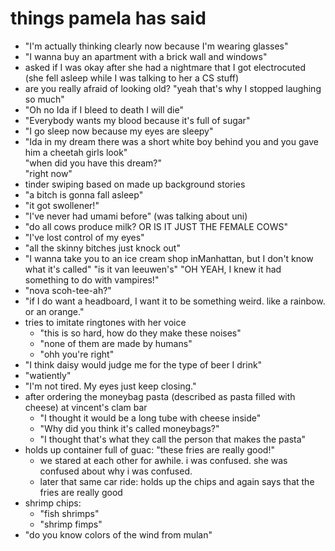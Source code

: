 # things pamela has said

- "I'm actually thinking clearly now because I'm wearing glasses"
- "I wanna buy an apartment with a brick wall and windows"
- asked if I was okay after she had a nightmare that I got electrocuted (she fell asleep while I was talking to her a CS stuff)
- are you really afraid of looking old? "yeah that's why I stopped laughing so much"
- "Oh no Ida if I bleed to death I will die"
- "Everybody wants my blood because it's full of sugar"
- "I go sleep now because my eyes are sleepy"
- "Ida in my dream there was a short white boy behind you and you gave him a cheetah girls look"  
  "when did you have this dream?"  
  "right now"
- tinder swiping based on made up background stories
- "a bitch is gonna fall asleep"
- "it got swollener!"
- "I've never had umami before" (was talking about uni)
- "do all cows produce milk? OR IS IT JUST THE FEMALE COWS"
- "I've lost control of my eyes"
- "all the skinny bitches just knock out"
- "I wanna take you to an ice cream shop inManhattan, but I don't know what it's called" "is it van leeuwen's" "OH YEAH, I knew it had something to do with vampires!"
- "nova scoh-tee-ah?"
- "if I do want a headboard, I want it to be something weird. like a rainbow. or an orange."
- tries to imitate ringtones with her voice
  -  "this is so hard, how do they make these noises"
  -  "none of them are made by humans"
  -  "ohh you're right"
- "I think daisy would judge me for the type of beer I drink"
- "watiently"
- "I'm not tired. My eyes just keep closing."
- after ordering the moneybag pasta (described as pasta filled with cheese) at vincent's clam bar
  - "I thought it would be a long tube with cheese inside"
  - "Why did you think it's called moneybags?"
  - "I thought that's what they call the person that makes the pasta"
- holds up container full of guac: "these fries are really good!"
  - we stared at each other for awhile. i was confused. she was confused about why i was confused.
  - later that same car ride: holds up the chips and again says that the fries are really good
- shrimp chips:
  - "fish shrimps"
  - "shrimp fimps"
- "do you know colors of the wind from mulan"